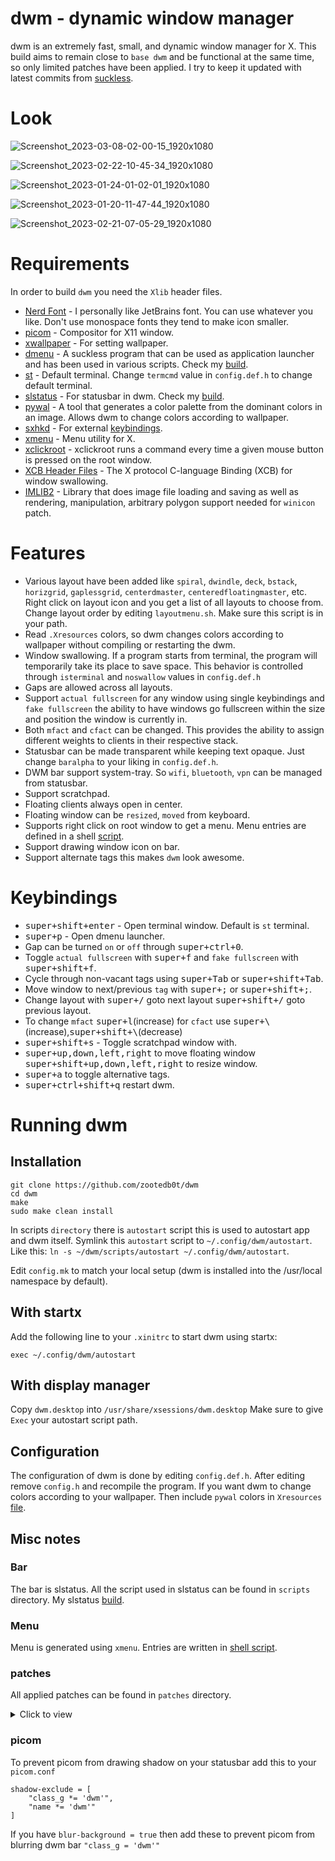 # dwm - dynamic window manager

dwm is an extremely fast, small, and dynamic window manager for X. This build aims to remain close to `base dwm` and be functional at the same time, so only limited patches have been applied. I try to keep it updated with latest commits from [suckless](https://git.suckless.org/st/).

# Look

![Screenshot_2023-03-08-02-00-15_1920x1080](https://user-images.githubusercontent.com/62596687/223662506-c51c8a76-7064-48a4-8e12-1d00ddd89b3d.png)

![Screenshot_2023-02-22-10-45-34_1920x1080](https://user-images.githubusercontent.com/62596687/220877843-f0fdd2b4-c384-4aab-b37b-cc114e78f3e2.png)

![Screenshot_2023-01-24-01-02-01_1920x1080](https://user-images.githubusercontent.com/62596687/214235380-078d83a6-66e9-4ecd-92de-8fde8776db11.png)

![Screenshot_2023-01-20-11-47-44_1920x1080](https://user-images.githubusercontent.com/62596687/213862029-809b0d77-6489-4edf-85ee-26449d865cc3.png)

![Screenshot_2023-02-21-07-05-29_1920x1080](https://user-images.githubusercontent.com/62596687/220269662-bf4271c2-0168-48be-838e-ff3821b0a334.png)

# Requirements

In order to build `dwm` you need the `Xlib` header files.

- [Nerd Font](https://github.com/ryanoasis/nerd-fonts) - I personally like JetBrains font. You can use whatever you like. Don't use monospace fonts they tend to make icon smaller.
- [picom](https://github.com/yshui/picom) - Compositor for X11 window.
- [xwallpaper](https://github.com/stoeckmann/xwallpaper) - For setting wallpaper.
- [dmenu](https://tools.suckless.org/dmenu/) - A suckless program that can be used as application launcher and has been used in various scripts. Check my [build](https://github.com/zootedb0t/suckless-tools/tree/main/dmenu).
- [st](https://st.suckless.org/) - Default terminal. Change `termcmd` value in `config.def.h` to change default terminal.
- [slstatus](https://tools.suckless.org/slstatus/) - For statusbar in dwm. Check my [build](https://github.com/zootedb0t/suckless-tools/tree/main/slstatus).
- [pywal](https://github.com/dylanaraps/pywal) - A tool that generates a color palette from the dominant colors in an image. Allows dwm to change colors according to wallpaper.
- [sxhkd](https://github.com/baskerville/sxhkd) - For external [keybindings](https://github.com/zootedb0t/dotfiles/blob/main/sxhkd/.config/sxhkd/sxhkdrc).
- [xmenu](https://github.com/phillbush/xmenu) - Menu utility for X.
- [xclickroot](https://github.com/phillbush/xclickroot) - xclickroot runs a command every time a given mouse button is pressed on the root window.
- [XCB Header Files](https://xcb.freedesktop.org/) - The X protocol C-language Binding (XCB) for window swallowing. 
- [IMLIB2](https://docs.enlightenment.org/api/imlib2/html/) - Library that does image file loading and saving as well as rendering, manipulation, arbitrary polygon support needed for `winicon` patch.

# Features

- Various layout have been added like `spiral`, `dwindle`, `deck`, `bstack`, `horizgrid`, `gaplessgrid`, `centerdmaster`, `centeredfloatingmaster`, etc.
  Right click on layout icon and you get a list of all layouts to choose from. Change layout order by editing `layoutmenu.sh`. Make sure this script is in your path.
- Read `.Xresources` colors, so dwm changes colors according to wallpaper without compiling or restarting the dwm.
- Window swallowing. If a program starts from terminal, the program will temporarily take its place to save space. This behavior is controlled through `isterminal`
  and `noswallow` values in `config.def.h`
- Gaps are allowed across all layouts.
- Support `actual fullscreen` for any window using single keybindings and `fake fullscreen` the ability to have windows go fullscreen within the size and position the window is currently in.
- Both `mfact` and `cfact` can be changed. This provides the ability to assign different weights to clients in their respective stack.
- Statusbar can be made transparent while keeping text opaque. Just change `baralpha` to your liking in `config.def.h`.
- DWM bar support system-tray. So `wifi`, `bluetooth`, `vpn` can be managed from statusbar.
- Support scratchpad.
- Floating clients always open in center.
- Floating window can be `resized`, `moved` from keyboard.
- Supports right click on root window to get a menu. Menu entries are defined in a shell [script](https://github.com/zootedb0t/dotfiles/blob/main/scripts/.local/bin/menu.sh).
- Support drawing window icon on bar.
- Support alternate tags this makes `dwm` look awesome.

# Keybindings

- <kbd>super+shift+enter</kbd> - Open terminal window. Default is `st` terminal.
- <kbd>super+p</kbd> - Open dmenu launcher.
- Gap can be turned `on` or `off` through <kbd>super+ctrl+0</kbd>.
- Toggle `actual fullscreen` with <kbd>super+f</kbd> and `fake fullscreen` with <kbd>super+shift+f</kbd>.
- Cycle through non-vacant tags using <kbd>super+Tab</kbd> or <kbd>super+shift+Tab</kbd>.
- Move window to next/previous `tag` with <kbd>super+;</kbd> or <kbd>super+shift+;</kbd>.
- Change layout with <kbd>super+/</kbd> goto next layout <kbd>super+shift+/</kbd> goto previous layout.
- To change `mfact` <kbd>super+l</kbd>(increase) for `cfact` use <kbd>super+\\</kbd>(increase),<kbd>super+shift+\\</kbd>(decrease)
- <kbd>super+shift+s</kbd> - Toggle scratchpad window with.
- <kbd>super+up,down,left,right</kbd> to move floating window <kbd>super+shift+up,down,left,right</kbd> to resize window.
- <kbd>super+a</kbd> to toggle alternative tags.
- <kbd>super+ctrl+shift+q</kbd> restart dwm.

# Running dwm

## Installation

```
git clone https://github.com/zootedb0t/dwm
cd dwm
make
sudo make clean install
```

In scripts `directory` there is `autostart` script this is used to autostart app and dwm itself. Symlink this `autostart` script to `~/.config/dwm/autostart`. Like this: `ln -s ~/dwm/scripts/autostart ~/.config/dwm/autostart`.

Edit `config.mk` to match your local setup (dwm is installed into
the /usr/local namespace by default).

## With startx

Add the following line to your `.xinitrc` to start dwm using startx:

`exec ~/.config/dwm/autostart`

## With display manager

Copy `dwm.desktop` into `/usr/share/xsessions/dwm.desktop`
Make sure to give `Exec` your autostart script path.

## Configuration

The configuration of dwm is done by editing `config.def.h`. After editing remove `config.h` and recompile the program.
If you want dwm to change colors according to your wallpaper. Then include `pywal` colors in `Xresources` [file](https://github.com/zootedb0t/dotfiles/blob/main/xresources/.Xresources).

## Misc notes

### Bar

The bar is slstatus. All the script used in slstatus can be found in `scripts` directory. My slstatus [build](https://github.com/zootedb0t/suckless-tools/tree/main/slstatus).

### Menu

Menu is generated using `xmenu`. Entries are written in [shell script](https://github.com/zootedb0t/dotfiles/blob/main/scripts/.local/bin/menu.sh).

### patches

All applied patches can be found in `patches` directory.

<details><summary>Click to view</summary>

- [dwm-alpha-systray](https://github.com/bakkeby/patches/blob/master/dwm/dwm-alpha-systray-6.3.diff) - Add tranparency to systray and dwm bar.

- [dwm-center](https://dwm.suckless.org/patches/center/) - Center floating client window.

- [dwm-cfacts-vanitygaps](https://github.com/bakkeby/patches/blob/master/dwm/dwm-cfacts-vanitygaps-6.3.diff) - This patch differentiates between inner and outer gaps as well as horizontal and vertical gaps.

- [dwm-cyclelayouts](https://dwm.suckless.org/patches/cyclelayouts/) - Cycles through all avaiable layouts.

- [dwm-fullscreen-compilation](https://github.com/bakkeby/patches/blob/master/dwm/dwm-fullscreen-compilation-6.3.diff) - Fake fullscreen and acutal fullscreen patch.

- [dwm-inplacerotate](https://dwm.suckless.org/patches/inplacerotate/) - This patch provides keybindings to perform 'in place' rotations.

- [dwm-moveresize](https://dwm.suckless.org/patches/moveresize/) - This allows you to move and resize dwm's floating clients using keyboard bindings.

- [dwm-pertag](https://dwm.suckless.org/patches/pertag/) - This patch keeps layout, mwfact, barpos and nmaster per tag.

- [dwm-status2d](https://dwm.suckless.org/patches/status2d/) - Status2d allows colors and rectangle drawing in your dwm status bar.

- [dwm-statuspadding](https://dwm.suckless.org/patches/statuspadding/) - This makes the amount of horizontal and vertical padding in the status bar into configurable options.

- [dwm-swallow](https://dwm.suckless.org/patches/swallow/) - Clients marked with isterminal in config.h swallow a window opened by any child process.

- [dwm-xrdb](https://dwm.suckless.org/patches/xrdb/) - Allows dwm to read colors from xrdb `.Xresources` at run time.

- [dwm-scratchpad](https://dwm.suckless.org/patches/scratchpad/) - Allows you to spawn or restore a floating terminal window.

- [dwm-layoutmenu](https://dwm.suckless.org/patches/layoutmenu/) - This patch adds a context menu for layout switching. Right click on layout icon to bring a menu prompt, and switches to selected one.

- [dwm-alternativetags](https://dwm.suckless.org/patches/alternativetags/) - This patch introduces alternative tags which can be switched on the fly for the sole purpose of providing visual aid.

- [dwm-restartsig](https://dwm.suckless.org/patches/restartsig/) - dwm can now be restarted via `MOD+CTRL+SHIFT+Q` or by `kill -HUP dwmpid`. 

-[dwm-winicon](https://dwm.suckless.org/patches/winicon/) - This a patch that enables dwm to show window icons.

</details>

### picom

To prevent picom from drawing shadow on your statusbar add this to your `picom.conf`

```
shadow-exclude = [
    "class_g *= 'dwm'",
    "name *= 'dwm'"
]
```

If you have `blur-background = true` then add these to prevent picom from blurring dwm bar `"class_g = 'dwm'"`
